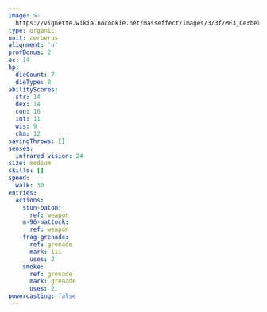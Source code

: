 ```yaml
---
image: >-
  https://vignette.wikia.nocookie.net/masseffect/images/3/3f/ME3_Cerberus_Centurion.png/revision/latest/scale-to-width-down/417?cb=20120322145316
type: organic
unit: cerberus
alignment: 'n'
profBonus: 2
ac: 14
hp:
  dieCount: 7
  dieType: 8
abilityScores:
  str: 14
  dex: 14
  con: 16
  int: 11
  wis: 9
  cha: 12
savingThrows: []
senses:
  infrared vision: 24
size: medium
skills: []
speed:
  walk: 30
entries:
  actions:
    stun-baton:
      ref: weapon
    m-96-mattock:
      ref: weapon
    frag-grenade:
      ref: grenade
      mark: iii
      uses: 2
    smoke:
      ref: grenade
      mark: grenade
      uses: 2
powercasting: false
---
```

